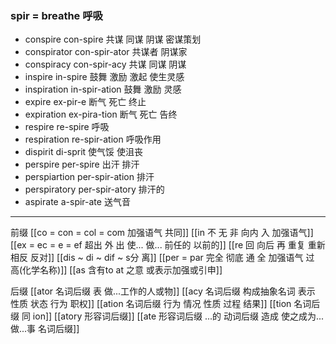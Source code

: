 ### spir = breathe 呼吸

- conspire  con-spire 共谋 同谋 阴谋 密谋策划
- conspirator con-spir-ator 共谋者 阴谋家
- conspiracy con-spir-acy 共谋 同谋 阴谋
- inspire in-spire 鼓舞 激励 激起 使生灵感
- inspiration in-spir-ation  鼓舞 激励 灵感
- expire ex-pir-e 断气 死亡 终止
- expiration ex-pira-tion 断气 死亡 告终
- respire re-spire 呼吸
- respiration re-spir-ation 呼吸作用
- dispirit di-sprit 使气馁 使沮丧
- perspire per-spire 出汗 排汗
- perspiartion per-spir-ation 排汗
- perspiratory per-spir-atory 排汗的
- aspirate a-spir-ate  送气音

---
前缀
[[co = con  = col = com  加强语气 共同]]
[[in 不 无 非  向内 入 加强语气]]
[[ex  = ec = e = ef 超出 外 出 使... 做... 前任的 以前的]]
[[re  回 向后  再 重复 重新 相反 反对]]
[[dis  ~ di ~ dif ~ s分 离]]
[[per = par 完全 彻底  通  全  加强语气  过 高(化学名称)]]
[[as  含有to  at 之意 或表示加强或引申]]

后缀
[[ator 名词后缀 表 做...工作的人或物]]
[[acy 名词后缀 构成抽象名词 表示 性质 状态 行为 职权]]
[[ation 名词后缀  行为 情况 性质 过程 结果]]
[[tion 名词后缀 同 ion]]
[[atory 形容词后缀]]
[[ate 形容词后缀  ...的 动词后缀 造成 使之成为... 做...事 名词后缀]]
